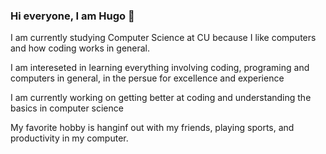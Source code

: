 ### Hi everyone, I am Hugo  👋
I am currently studying Computer Science at CU because I like computers and how coding works in general.

I am intereseted in learning everything involving coding, programing and computers in general, in the persue for excellence and experience

I am currently working on getting better at coding and understanding the basics in computer science 

My favorite hobby is hanginf out with my friends, playing sports, and productivity in my computer.

<!--
**hfletes4029/hfletes4029** is a ✨ _special_ ✨ repository because its `README.md` (this file) appears on your GitHub profile.

